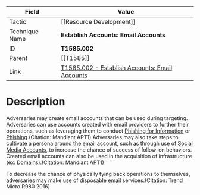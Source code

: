 
|Field|Value|
|---|---|
|Tactic|[[Resource Development]]|
|Technique Name|**Establish Accounts: Email Accounts**|
|ID|**T1585.002**|
|Parent|[[T1585]]|
|Link|[T1585.002 - Establish Accounts: Email Accounts](https://attack.mitre.org/techniques/T1585/002)|

# Description

Adversaries may create email accounts that can be used during targeting. Adversaries can use accounts created with email providers to further their operations, such as leveraging them to conduct [Phishing for Information](https://attack.mitre.org/techniques/T1598) or [Phishing](https://attack.mitre.org/techniques/T1566).(Citation: Mandiant APT1) Adversaries may also take steps to cultivate a persona around the email account, such as through use of [Social Media Accounts](https://attack.mitre.org/techniques/T1585/001), to increase the chance of success of follow-on behaviors. Created email accounts can also be used in the acquisition of infrastructure (ex: [Domains](https://attack.mitre.org/techniques/T1583/001)).(Citation: Mandiant APT1)

To decrease the chance of physically tying back operations to themselves, adversaries may make use of disposable email services.(Citation: Trend Micro R980 2016)